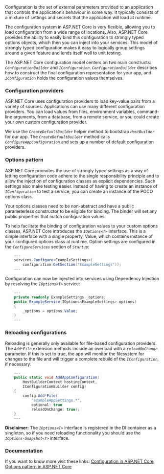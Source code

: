 Configuration is the set of external parameters provided to an application that controls the application’s behaviour in some way. It typically consists of a mixture of settings and secrets that the application will load at runtime.

The configuration system in ASP.NET Core is very flexible, allowing you to load configuration from a wide range of locations. Also, ASP.NET Core provides the ability to easily bind this configuration to strongly typed options objects, which then you can inject into your services. This model of strongly typed configuration makes it easy to logically group settings around a given feature and lends itself well to unit testing.

The ASP.NET Core configuration model centers on two main constructs: *`ConfigurationBuilder`* and *`IConfiguration`*. *`ConfigurationBuilder`* describes how to construct the final configuration representation for your app, and *`IConfiguration`* holds the configuration values themselves.



### Configuration providers

ASP.NET Core uses configuration providers to load key-value pairs from a variety of sources. Applications can use many different configuration providers. You can load values from files, environment variables, command-line arguments, from a database, from a remote service, or you could create your own custom configuration provider.

We use the *`CreateDefaultBuilder`* helper method to bootstrap *`HostBuilder`* for our app. The *`CreateDefaultBuilder`* method calls *`ConfigureAppConfiguration`* and sets up a number of default configuration providers.



### Options pattern

ASP.NET Core promotes the use of strongly typed settings as a way of letting configuration code adhere to the single responsibility principle and to allow the injection of configuration classes as explicit dependencies. Such settings also make testing easier. Instead of having to create an instance of *`IConfiguration`* to test a service, you can create an instance of the POCO options class.

Your options classes need to be non-abstract and have a public parameterless constructor to be eligible for binding. The binder will set any public properties that match configuration values!

To help facilitate the binding of configuration values to your custom options classes, ASP.NET Core introduces the *`IOptions<T>`* interface. This is a simple interface with a single property, Value, which contains instance of your configured options class at runtime. Option settings are configured in the *`ConfigureServices`* section of *`Startup`*:

``` c#
	---
	services.Configure<ExampleSettings>(
		configuration.GetSection("ExampleSettings"));
	---
```

Configuration can now be injected into services using Dependency Injection by resolving the *`IOptions<T>`* service:

``` c#
	---
	private readonly ExampleSettings _options;
	public ExampleService(IOptions<ExampleSettings> options)
	{
		_options = options.Value;
	}
	---
```



### Reloading configurations

Reloading is generally only available for file-based configuration providers. The *`Add*File`* extension methods include an overload with a *`reloadOnChange`* parameter. If this is set to true, the app will monitor the filesystem for changes to the file and will trigger a complete rebuild of the *`IConfiguration`*, if necessary.

``` c#
	---
	public static void AddAppConfiguration(
		HostBuilderContext hostingContext,
		IConfigurationBuilder config)
	{
		config.Add*File(
			"exampleAppSettings.*",
			optional: true
			reloadOnChange: true);
	}
	---

```

**Disclaimer:** The *`IOptions<T>`* interface is registered in the DI container as a singleton, so if you need reloading functionality you should use the *`IOptions-Snapshot<T>`* interface.



### Documentation

If you want to know more visit these links:
[Configuration in ASP.NET Core](https://docs.microsoft.com/en-us/aspnet/core/fundamentals/configuration/)
[Options pattern in ASP.NET Core](https://docs.microsoft.com/en-us/aspnet/core/fundamentals/configuration/options)
